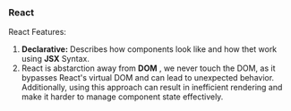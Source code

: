### React
React Features:
1. **Declarative:** Describes how components look like and how thet work using **JSX** Syntax.
2. React is abstarction away from **DOM** , we never touch the DOM, as it bypasses React's virtual DOM and can lead to unexpected behavior. Additionally, using this approach can result in inefficient rendering and make it harder to manage component state effectively.